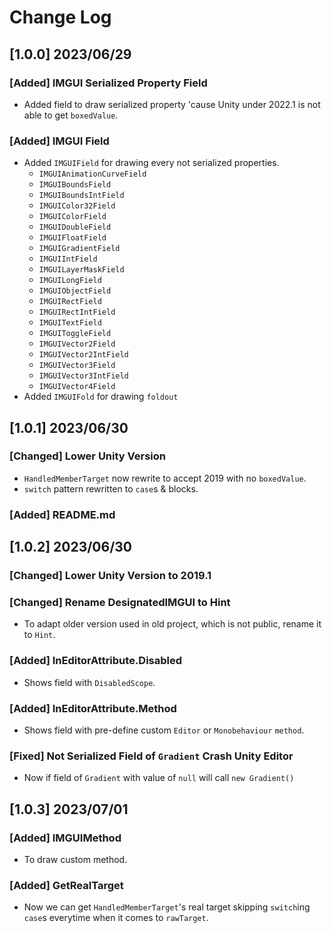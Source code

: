 # Change Log

## [1.0.0] 2023/06/29

### [Added] IMGUI Serialized Property Field

- Added field to draw serialized property
'cause Unity under 2022.1 is not able to get `boxedValue`.

### [Added] IMGUI Field

- Added `IMGUIField` for drawing every not serialized properties.
  - `IMGUIAnimationCurveField`
  - `IMGUIBoundsField`
  - `IMGUIBoundsIntField`
  - `IMGUIColor32Field`
  - `IMGUIColorField`
  - `IMGUIDoubleField`
  - `IMGUIFloatField`
  - `IMGUIGradientField`
  - `IMGUIIntField`
  - `IMGUILayerMaskField`
  - `IMGUILongField`
  - `IMGUIObjectField`
  - `IMGUIRectField`
  - `IMGUIRectIntField`
  - `IMGUITextField`
  - `IMGUIToggleField`
  - `IMGUIVector2Field`
  - `IMGUIVector2IntField`
  - `IMGUIVector3Field`
  - `IMGUIVector3IntField`
  - `IMGUIVector4Field`
- Added `IMGUIFold` for drawing `foldout`

## [1.0.1] 2023/06/30

### [Changed] Lower Unity Version

- `HandledMemberTarget` now rewrite to accept 2019 with no 
`boxedValue`.
- `switch` pattern rewritten to `case`s & blocks.

### [Added] README.md

## [1.0.2] 2023/06/30

### [Changed] Lower Unity Version to 2019.1

### [Changed] Rename DesignatedIMGUI to Hint

- To adapt older version used in old project, which is not public, rename it to `Hint`.

### [Added] InEditorAttribute.Disabled

- Shows field with `DisabledScope`.

### [Added] InEditorAttribute.Method

- Shows field with pre-define custom `Editor` or `Monobehaviour` `method`.

### [Fixed] Not Serialized Field of `Gradient` Crash Unity Editor

- Now if field of `Gradient` with value of `null` will call `new Gradient()`

## [1.0.3] 2023/07/01

### [Added] IMGUIMethod

- To draw custom method.

### [Added] GetRealTarget

- Now we can get `HandledMemberTarget`'s real target skipping `switch`ing `case`s everytime when it comes to `rawTarget`.
